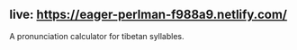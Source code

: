 ## live: https://eager-perlman-f988a9.netlify.com/

A pronunciation calculator for tibetan syllables.
